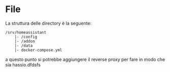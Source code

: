 # File

La struttura delle directory è la seguente:

```
/srv/homeassistant
    |- /config
    |- /addon
    |- /data
    |- docker-compose.yml
```

a questo punto si potrebbe aggiungere il reverse proxy per fare in modo che sia
hassio.dfdsfs
